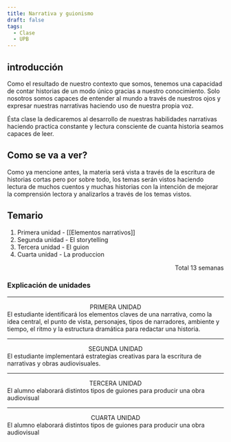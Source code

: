 ```yaml
---
title: Narrativa y guionismo
draft: false
tags:
  - Clase
  - UPB
---
```

## introducción 

Como el resultado de nuestro contexto que somos, tenemos una capacidad de contar historias de un modo único gracias a nuestro conocimiento. Solo nosotros somos capaces de entender al mundo a través de nuestros ojos y expresar nuestras narrativas haciendo uso de nuestra propia voz. 

Ésta clase la dedicaremos al desarrollo de nuestras habilidades narrativas haciendo practica constante y lectura consciente de cuanta historia seamos capaces de leer. 

## Como se va a ver?

Como ya mencione antes, la materia será vista a través de la escritura de historias cortas pero por sobre todo, los temas serán vistos haciendo lectura de muchos cuentos y muchas historias con la intención de mejorar la comprensión lectora y analizarlos a través de los temas vistos.  

## Temario

1. Primera unidad - [[Elementos narrativos]]
2. Segunda unidad - El storytelling
3. Tercera unidad - El guion
4. Cuarta unidad - La produccion

<p align="right">Total 13 semanas</p>

### Explicación de unidades

---
<center>PRIMERA UNIDAD</center>
El estudiante identificará los elementos claves de una narrativa, como la idea central, el punto de vista, personajes, tipos de narradores, ambiente y tiempo, el ritmo y la estructura dramática para redactar una historia.

---

<center>SEGUNDA UNIDAD</center>
El estudiante implementará estrategias creativas para la escritura de narrativas y obras audiovisuales.

---

<center>TERCERA UNIDAD</center>
El alumno elaborará distintos tipos de guiones para producir una obra audiovisual

---

<center>CUARTA UNIDAD</center>
El alumno elaborará distintos tipos de guiones para producir una obra audiovisual


